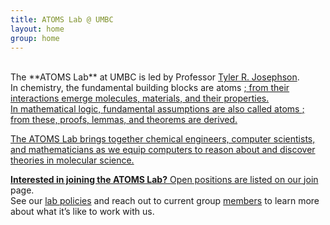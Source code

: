 ```yaml
---
title: ATOMS Lab @ UMBC
layout: home
group: home
---
```

<br>
The **ATOMS Lab** at UMBC is led by Professor <a target="_blank" href="https://cbee.umbc.edu/josephson/">Tyler R. Josephson</a>. <br>
In chemistry, the fundamental building blocks are atoms <a target="_blank" href="https://en.m.wikipedia.org/wiki/Atom">; from their interactions emerge molecules, materials, and their properties. <br> 
In mathematical logic, fundamental assumptions are also called atoms <a target="_blank" href="https://en.m.wikipedia.org/wiki/Atomic_formula">; from these, proofs, lemmas, and theorems are derived. <br>

The ATOMS Lab brings together chemical engineers, computer scientists, and mathematicians as we equip computers to reason about and discover theories in molecular science.

**Interested in joining the ATOMS Lab?**
Open positions are listed on our <a target="_blank" href="{{ site.url }}/join"> join</a> page. <br>
See our <a target="_blank" href="/static/docs/ATOMS_Lab_Policies.pdf">lab policies</a> and 
reach out to current group <a target="_blank" href="{{ site.url }}/members"> members</a> to learn more about what it’s like to work with us.


